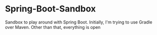 # Spring-Boot-Sandbox

Sandbox to play around with Spring Boot. Initially, I'm trying to use Gradle over Maven. Other than that, everything is open
